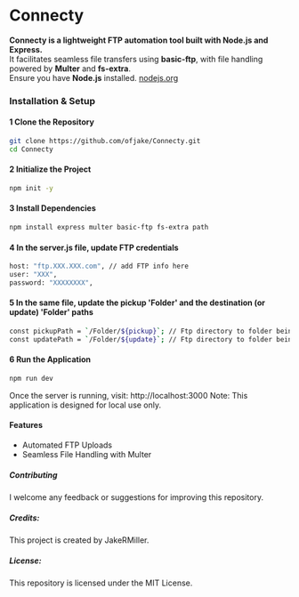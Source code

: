 # **Connecty** 
**Connecty is a lightweight FTP automation tool built with **Node.js** and **Express**.**<br>
It facilitates seamless file transfers using **basic-ftp**, with file handling powered by **Multer** and **fs-extra**.  
Ensure you have **Node.js** installed. [nodejs.org](https://nodejs.org/)

### Installation & Setup  

#### 1 Clone the Repository  
```sh
git clone https://github.com/ofjake/Connecty.git
cd Connecty  
```

#### 2 Initialize the Project
```sh
npm init -y
```

#### 3 Install Dependencies
```sh
npm install express multer basic-ftp fs-extra path
```

#### 4 In the server.js file, update FTP credentials
```sh
host: "ftp.XXX.XXX.com", // add FTP info here
user: "XXX",
password: "XXXXXXXX",
```

#### 5 In the same file, update the pickup 'Folder' and the destination (or update) 'Folder' paths
```sh
const pickupPath = `/Folder/${pickup}`; // Ftp directory to folder being duplicated
const updatePath = `/Folder/${update}`; // Ftp directory to folder being created and updated
```

#### 6 Run the Application
```sh
npm run dev
```

Once the server is running, visit: http://localhost:3000
Note: This application is designed for local use only.

#### Features
+ Automated FTP Uploads
+ Seamless File Handling with Multer

##### Contributing
I welcome any feedback or suggestions for improving this repository.

##### Credits:
This project is created by JakeRMiller. 
##### License:
This repository is licensed under the MIT License.
